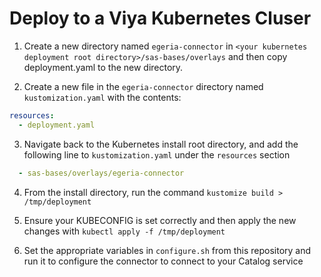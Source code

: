 # Deploy to a Viya Kubernetes Cluser
1. Create a new directory named `egeria-connector` in `<your kubernetes deployment root directory>/sas-bases/overlays` and then copy deployment.yaml to the new directory.
   
2. Create a new file in the `egeria-connector` directory named `kustomization.yaml` with the contents:
```yaml
resources:
  - deployment.yaml
```

3. Navigate back to the Kubernetes install root directory, and add the following line to `kustomization.yaml` under the `resources` section
```yaml
  - sas-bases/overlays/egeria-connector
```

4. From the install directory, run the command `kustomize build > /tmp/deployment`

5. Ensure your KUBECONFIG is set correctly and then apply the new changes with `kubectl apply -f /tmp/deployment`

6. Set the appropriate variables in `configure.sh` from this repository and run it to configure the connector to connect to your Catalog service